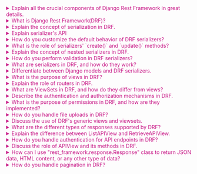 <details><summary style="color:#C71585">Explain all the crucial components of Django Rest Framework in great details.</summary>

In Django Rest Framework (DRF), several crucial components help developers efficiently build and maintain RESTful APIs. These components streamline the process of handling requests, responses, data validation, authentication, and more. Here’s a detailed explanation of these components:

### 1. **Serializers**

Serializers in DRF are similar to Django's forms but are used to convert complex data types like Django querysets or model instances into native Python data types. Once serialized, the data can be rendered into JSON, XML, or other content types. They also help in deserializing incoming data, validating it, and converting it back into a usable format, typically saving it in the database.

##### Types of Serializers:

-   **Serializer**: The base class that you can customize. It provides full control over how data is serialized and deserialized.

    Example:

    ```python
    from rest_framework import serializers

    class BookSerializer(serializers.Serializer):
        title = serializers.CharField(max_length=255)
        author = serializers.CharField(max_length=255)
        published_date = serializers.DateField()
    ```

-   **ModelSerializer**: A specialized serializer that automatically generates fields based on a Django model. It reduces boilerplate code by assuming standard behaviors for model instances.

    Example:

    ```python
    from rest_framework import serializers
    from .models import Book

    class BookModelSerializer(serializers.ModelSerializer):
        class Meta:
            model = Book
            fields = '__all__'
    ```

##### Custom Validation in Serializers:

DRF allows you to add custom validation to your serializer. This can be done at both the field level and the object level.

Example of field-level validation:

```python
class BookSerializer(serializers.Serializer):
    title = serializers.CharField(max_length=255)

    def validate_title(self, value):
        if "Django" not in value:
            raise serializers.ValidationError("Book title must contain 'Django'")
        return value
```

Example of object-level validation:

```python
class BookSerializer(serializers.Serializer):
    title = serializers.CharField(max_length=255)
    author = serializers.CharField(max_length=255)

    def validate(self, data):
        if data['title'] == data['author']:
            raise serializers.ValidationError("Title and Author cannot be the same.")
        return data
```

### 2. **Views**

Views in DRF handle incoming requests and return appropriate responses. DRF supports both **Function-Based Views (FBVs)** and **Class-Based Views (CBVs)**, with CBVs being the recommended approach for their reusability and modularity.

#### Types of Views:

-   **APIView**: The base class for building views in DRF. It closely resembles Django's regular class-based views but is tailored for handling API requests like GET, POST, PUT, DELETE, etc. `APIView` handles request parsing, authentication, and response rendering.

    Example:

    ```python
    from rest_framework.views import APIView
    from rest_framework.response import Response

    class BookList(APIView):
        def get(self, request):
            books = Book.objects.all()
            serializer = BookSerializer(books, many=True)
            return Response(serializer.data)
    ```

-   **GenericAPIView**: Extends `APIView` and provides commonly needed features like pagination, filtering, and lookup fields. It’s typically used with mixins to create views quickly.

    Example with mixins:

    ```python
    from rest_framework import mixins, generics

    class BookListCreateView(mixins.ListModelMixin, mixins.CreateModelMixin, generics.GenericAPIView):
        queryset = Book.objects.all()
        serializer_class = BookSerializer

        def get(self, request, *args, **kwargs):
            return self.list(request, *args, **kwargs)

        def post(self, request, *args, **kwargs):
            return self.create(request, *args, **kwargs)
    ```

-   **Viewsets**: DRF’s `ViewSet` is a high-level abstraction that groups together logic for handling CRUD operations (Create, Read, Update, Delete) in a single class. This dramatically simplifies API creation.

    -   **ModelViewSet**: A full CRUD viewset with built-in behavior for listing, creating, retrieving, updating, and deleting.
    -   **ReadOnlyModelViewSet**: A viewset that provides read-only access, useful when you only need to support GET requests.

    Example:

    ```python
    from rest_framework import viewsets

    class BookViewSet(viewsets.ModelViewSet):
        queryset = Book.objects.all()
        serializer_class = BookSerializer
    ```

### 3. **Routers**

Routers in DRF help automatically map URLs to viewsets. This eliminates the need to write manual URL patterns for common operations like listing and detail views, and it can generate URLs dynamically based on the viewsets you define.

-   **SimpleRouter**: A basic router for handling routing.
-   **DefaultRouter**: An extended version of `SimpleRouter` that includes a root view for your API and provides optional trailing slashes in the URLs.

Example:

```python
from rest_framework.routers import DefaultRouter
from .views import BookViewSet

router = DefaultRouter()
router.register(r'books', BookViewSet)

urlpatterns = [
    path('', include(router.urls)),
]
```

### 4. **Authentication**

Authentication in DRF determines who the user is. DRF provides several built-in authentication classes to support common authentication mechanisms.

-   **BasicAuthentication**: Uses HTTP Basic Authentication, a simple authentication scheme where the user provides a username and password.
-   **TokenAuthentication**: Uses token-based authentication. A token is generated upon user login and passed with each request for user identification.
-   **SessionAuthentication**: Uses Django’s session framework for managing authenticated users. It relies on session cookies, so it’s useful in browser-based interactions.
-   **Custom Authentication**: You can also define custom authentication schemes by subclassing `BaseAuthentication`.

Example of Token Authentication:

```python
from rest_framework.authentication import TokenAuthentication

class BookViewSet(viewsets.ModelViewSet):
    queryset = Book.objects.all()
    serializer_class = BookSerializer
    authentication_classes = [TokenAuthentication]
```

### 5. **Permissions**

Permissions in DRF handle access control, determining what actions a user can perform on specific resources. DRF provides built-in permission classes and allows custom permissions.

-   **IsAuthenticated**: Ensures that only authenticated users can access the view.
-   **IsAdminUser**: Only admin users (staff) have access to the view.
-   **AllowAny**: Allows unrestricted access to the view.
-   **Custom Permission Classes**: You can create custom permission logic by subclassing `BasePermission`.

Example:

```python
from rest_framework.permissions import IsAuthenticated

class BookViewSet(viewsets.ModelViewSet):
    queryset = Book.objects.all()
    serializer_class = BookSerializer
    permission_classes = [IsAuthenticated]
```

### 6. **Pagination**

Pagination controls how many records are returned in API responses for list views. DRF offers several built-in pagination classes:

-   **PageNumberPagination**: Simple pagination that splits records into pages.
-   **LimitOffsetPagination**: Allows clients to specify both a limit and an offset, which is more flexible for large datasets.
-   **CursorPagination**: Provides cursor-based pagination, which is more efficient for large datasets but more complex to implement.

Example:

```python
from rest_framework.pagination import PageNumberPagination

class BookPagination(PageNumberPagination):
    page_size = 10
```

### 7. **Request and Response Objects**

-   **Request**: DRF’s `Request` object extends Django’s standard `HttpRequest` to add features like data parsing and access to the content type (e.g., JSON, form data).

    Example:

    ```python
    def post(self, request):
        data = request.data  # Access parsed data
    ```

-   **Response**: The `Response` object in DRF is a subclass of Django’s `HttpResponse` that renders the response data into the requested format (e.g., JSON).

    Example:

    ```python
    from rest_framework.response import Response

    def get(self, request):
        return Response({"message": "Hello, World!"})
    ```

### 8. **Validation**

Validation ensures the integrity of the data before it’s saved. DRF’s serializers handle validation, allowing for both field-level and object-level validations. You can create custom validators for complex use cases.

### 9. **Browsable API**

One of DRF’s most unique features is its **Browsable API**, an interactive, web-based interface that makes API development easier by allowing developers to test endpoints directly from the browser. This automatically-generated interface provides a simple way to interact with the API without using external tools like Postman or curl.

### 10. **Throttling**

Throttling limits the number of requests a user can make to an API over a specific time period. DRF provides several built-in throttling mechanisms to prevent abuse:

-   **AnonRateThrottle**: Limits requests for anonymous users.
-   **UserRateThrottle**: Limits requests for authenticated users.
-   **Custom Throttling**: Custom throttling strategies can also be implemented.

Example:

```python
from rest_framework.throttling import UserRateThrottle

class BookViewSet(viewsets.ModelViewSet):
    queryset = Book.objects.all()
    serializer_class = BookSerializer
    throttle_classes = [UserRateThrottle]
```

</details>

<details><summary style="color:#C71585">What is Django Rest Framework(DRF)?</summary>

**Django Rest Framework (DRF)** is a powerful and flexible toolkit for building Web APIs in Django, a popular Python web framework. DRF provides a set of components that make it easy to create RESTful APIs, including functionality for serialization, authentication, permissions, and routing. It abstracts much of the work of building APIs, allowing developers to focus on building the business logic rather than handling HTTP requests and responses manually.

#### Key Features of Django Rest Framework (DRF):

1. **Serialization**:
   DRF’s serializers work similarly to Django's forms but for transforming complex data types, such as querysets and model instances, into JSON or other content types that APIs can return. It also helps in deserializing data for validation and saving into a database.

    - `Serializer` class: Handles non-model data or more customized behavior.
    - `ModelSerializer` class: Automatically creates a serializer based on a Django model, reducing boilerplate code.

2. **Authentication**:
   DRF provides built-in mechanisms for handling authentication using various methods, such as:

    - Basic authentication
    - Token-based authentication
    - Session authentication
    - Custom authentication classes

3. **Permissions**:
   DRF offers a robust permission system to control access to API endpoints. Common built-in permissions include:

    - `IsAuthenticated`: Ensures only authenticated users can access the API.
    - `IsAdminUser`: Restricts access to admin users.
    - `AllowAny`: Open access to any user (including unauthenticated ones).
      Developers can also define custom permissions.

4. **Views**:
   DRF simplifies the creation of API views. You can use function-based views (FBVs) or class-based views (CBVs). DRF extends Django’s view system by providing:

    - `APIView`: The base class for building API views, providing explicit control over request handling.
    - `GenericAPIView`: Extends `APIView` and adds common behavior for pagination, filtering, and more.
    - **Viewsets**: A powerful abstraction that allows developers to handle CRUD (Create, Read, Update, Delete) operations in a single class. It comes with pre-built classes for common patterns:
        - `ModelViewSet`: Provides the full CRUD functionality for a model.
        - `ReadOnlyModelViewSet`: Provides only the `read` functionality.

5. **Routers**:
   DRF’s routers automatically map views to URLs based on the structure of the API. It saves developers from writing repetitive URL patterns manually.

    - `SimpleRouter`: Basic routing.
    - `DefaultRouter`: Adds an additional API root view.

6. **Request/Response Handling**:

    - DRF’s `Request` and `Response` classes provide a more flexible way to handle HTTP requests and responses. These classes handle the parsing and rendering of request data, such as JSON or form data, and ensure that the response is properly formatted.

7. **Validation**:
   DRF’s validation system is flexible and built on top of Django’s forms and model validation. You can define custom validation logic within the serializers, allowing fine-grained control over how data is validated.

8. **Browsable API**:
   One of DRF’s standout features is its browsable API interface. When you develop APIs using DRF, it automatically generates a web-based UI for interacting with your API. This feature is excellent for testing and debugging because it allows you to send requests and view responses directly from a browser without needing external tools like Postman or cURL.

9. **Pagination**:
   DRF provides several built-in pagination styles to control the size of the data returned by list endpoints:

    - `PageNumberPagination`: Simple page-based pagination.
    - `LimitOffsetPagination`: Pagination based on offset and limit.
    - `CursorPagination`: Cursor-based pagination for more complex use cases.

10. **Throttling**:
    Throttling limits the number of API requests a client can make. DRF supports various throttling mechanisms, including:
    - `AnonRateThrottle`: Limits requests for anonymous users.
    - `UserRateThrottle`: Limits requests based on individual user accounts.

#### Example Code in DRF:

Let’s create a simple API to manage books using DRF:

1. **models.py**:

```python
from django.db import models

class Book(models.Model):
    title = models.CharField(max_length=255)
    author = models.CharField(max_length=255)
    published_date = models.DateField()

    def __str__(self):
        return self.title
```

2. **serializers.py**:

```python
from rest_framework import serializers
from .models import Book

class BookSerializer(serializers.ModelSerializer):
    class Meta:
        model = Book
        fields = '__all__'
```

3. **views.py**:

```python
from rest_framework import viewsets
from .models import Book
from .serializers import BookSerializer

class BookViewSet(viewsets.ModelViewSet):
    queryset = Book.objects.all()
    serializer_class = BookSerializer
```

4. **urls.py**:

```python
from django.urls import path, include
from rest_framework.routers import DefaultRouter
from .views import BookViewSet

router = DefaultRouter()
router.register(r'books', BookViewSet)

urlpatterns = [
    path('', include(router.urls)),
]
```

5. **Browsable API**:
   If you run the Django app and navigate to `/books/` in your browser, DRF will show a browsable interface where you can create, update, delete, and view books without any extra tools.

#### Why Use Django Rest Framework?

-   **Flexibility**: DRF allows you to handle complex API logic with ease and provides numerous customization points.
-   **Serialization**: Its robust serialization system allows easy conversion between Python objects and data representations like JSON.
-   **Authentication & Permissions**: DRF provides robust mechanisms for securing APIs.
-   **Browsable API**: This interactive UI helps in rapid API development and testing.
-   **Community Support**: DRF has a large community, making it easy to find solutions to problems and access a wealth of third-party packages.

DRF is highly recommended when building APIs in Django because it simplifies many of the common tasks associated with API development while still providing plenty of customization options for complex requirements.

</details>

<details><summary style="color:#C71585">Explain the concept of serialization in DRF.</summary>

Serialization in Django Rest Framework (DRF) is the process of converting complex data types, such as Django querysets and model instances, into native Python data types that can then be easily rendered into JSON, XML, or other content types. Serialization also involves deserialization, which is the reverse process of converting parsed data back into complex data types.

#### Key Concepts of Serialization in DRF

1. **Serializers**:

    - Serializers in DRF are similar to Django forms and define the structure of the API responses.
    - They handle the conversion of complex data (like model instances) into Python data types.
    - They also validate the data when deserializing and handle conversion from native data types back into Django models.

2. **Serializer Fields**:

    - DRF provides a wide range of fields that correspond to Django model fields, such as `CharField`, `IntegerField`, `BooleanField`, `DateTimeField`, and more.
    - Custom fields can also be created if needed.

3. **ModelSerializers**:
    - A `ModelSerializer` is a shortcut that automatically generates a serializer class with fields that correspond to the Django model fields.
    - It reduces boilerplate code and is highly customizable.

#### Example

Let's walk through an example to illustrate how serialization works in DRF.

```python

#### Models

from django.db import models

class Article(models.Model):
    title = models.CharField(max_length=100)
    content = models.TextField()
    author = models.CharField(max_length=50)
    created_at = models.DateTimeField(auto_now_add=True)
    updated_at = models.DateTimeField(auto_now=True)


#### Serializers

from rest_framework import serializers
from .models import Article

class ArticleSerializer(serializers.ModelSerializer):
    class Meta:
        model = Article
        fields = ['id', 'title', 'content', 'author', 'created_at', 'updated_at']


# In this example, `ArticleSerializer` automatically generates fields for the `Article` model.

#### Views


from rest_framework import generics
from .models import Article
from .serializers import ArticleSerializer

class ArticleListCreateView(generics.ListCreateAPIView):
    queryset = Article.objects.all()
    serializer_class = ArticleSerializer

class ArticleDetailView(generics.RetrieveUpdateDestroyAPIView):
    queryset = Article.objects.all()
    serializer_class = ArticleSerializer
```

#### Key Functions

-   **Serializing Data**:

    -   Convert a Django model instance into JSON.

    ```python
    from .models import Article
    from .serializers import ArticleSerializer

    article = Article.objects.first()
    serializer = ArticleSerializer(article)
    json_data = serializer.data  # {'id': 1, 'title': '...', 'content': '...', 'author': '...', 'created_at': '...', 'updated_at': '...'}
    ```

-   **Deserializing Data**:

    -   Convert JSON data back into a Django model instance.

    ```python
    from rest_framework.parsers import JSONParser
    import io

    json_data = '{"title": "New Article", "content": "This is the content", "author": "John Doe"}'
    stream = io.BytesIO(json_data.encode('utf-8'))
    data = JSONParser().parse(stream)
    serializer = ArticleSerializer(data=data)
    if serializer.is_valid():
        article = serializer.save()
    ```

-   **Validation**: Serializers handle validation automatically and allow custom validation by overriding the `validate` method or by defining field-level validation methods.

    ```python
    from rest_framework import serializers

    class ArticleSerializer(serializers.ModelSerializer):
        class Meta:
            model = Article
            fields = ['id', 'title', 'content', 'author', 'created_at', 'updated_at']

        def validate_title(self, value):
            if 'django' not in value.lower():
                raise serializers.ValidationError("Title must contain 'django'.")
            return value
    ```

-   **Custom Serializers**: Custom serializers can be created by subclassing `serializers.Serializer` and defining the required fields and methods manually.

    ```python
    from rest_framework import serializers

    class CustomArticleSerializer(serializers.Serializer):
        id = serializers.IntegerField(read_only=True)
        title = serializers.CharField(max_length=100)
        content = serializers.CharField()
        author = serializers.CharField(max_length=50)
        created_at = serializers.DateTimeField(read_only=True)
        updated_at = serializers.DateTimeField(read_only=True)

        def create(self, validated_data):
            return Article.objects.create(**validated_data)

        def update(self, instance, validated_data):
            instance.title = validated_data.get('title', instance.title)
            instance.content = validated_data.get('content', instance.content)
            instance.author = validated_data.get('author', instance.author)
            instance.save()
            return instance
    ```

Serialization in Django Rest Framework provides a robust and flexible way to handle data conversion, validation, and integration with Django models, making it easier to build APIs.

</details>

<details><summary style="color:#C71585">Explain serializer's API</summary>

In Django REST Framework (DRF), serializers play a crucial role in converting complex data types, such as Django models, into native Python datatypes that can be easily rendered into JSON, XML, or other content types. They also provide deserialization, which allows parsed data to be converted back into complex types, after first validating the incoming data.

Here are some of the most useful and important methods in DRF serializers:

#### 1. **Serializer Class**

-   **`__init__`**: Initializes the serializer instance. It allows you to pass in the data to be serialized or deserialized.
-   **`create(validated_data)`**: Creates a new instance of the model using the validated data. It is typically overridden when you need to customize the creation of objects.
-   **`update(instance, validated_data)`**: Updates an existing instance of the model with the validated data. It is overridden when you need to customize the updating of objects.
-   **`to_representation(instance)`**: Converts the object instance into a native Python dictionary. It is often customized to adjust the output format.
-   **`to_internal_value(data)`**: Converts the incoming primitive data into a validated data dictionary. It can be customized to change how input data is validated and converted.

#### 2. **Field Methods**

-   **`get_<field_name>(self, obj)`**: Used to define custom behavior for a field. It is particularly useful for read-only fields where you want to control the output representation.
-   **`validate_<field_name>(self, value)`**: Used to add validation logic for a specific field. This method is called during the deserialization process and can be used to enforce field-level validation.

#### 3. **Validation Methods**

-   **`validate(self, attrs)`**: Adds object-level validation. This method is called during the deserialization process and is used to enforce validation logic that applies to multiple fields.
-   **`run_validation(self, data)`**: Validates the given data and converts it into a native value. It wraps the validation methods and handles exceptions.

#### 4. **Other Useful Methods**

-   **`is_valid(self, raise_exception=False)`**: Checks if the data provided to the serializer is valid. If `raise_exception` is set to `True`, it will raise a `ValidationError` if the data is invalid.
-   **`save(self, **kwargs)`**: Saves the current instance of the serializer. It calls either `create`or`update` depending on whether the instance already exists.

#### Example Serializer Class

Here is an example of how these methods can be used in a DRF serializer:

```python
from rest_framework import serializers
from .models import MyModel

class MyModelSerializer(serializers.ModelSerializer):
    class Meta:
        model = MyModel
        fields = ['id, 'name', 'description', 'created_at']

    def create(self, validated_data):
        # Custom create logic
        return MyModel.objects.create(**validated_data)

    def update(self, instance, validated_data):
        # Custom update logic
        instance.name = validated_data.get('name', instance.name)
        instance.description = validated_data.get('description', instance.description)
        instance.save()
        return instance

    def validate_name(self, value):
        # Field-level validation
        if 'badword' in value.lower():
            raise serializers.ValidationError("Bad word detected in name!")
        return value

    def validate(self, data):
        # Object-level validation
        if data['name'] == data['description']:
            raise serializers.ValidationError("Name and description cannot be the same!")
        return data
```

### Key Takeaways

-   **Creation (`create`)**: Used to define custom creation logic for new objects.
-   **Updating (`update`)**: Used to define custom update logic for existing objects.
-   **Representation (`to_representation`)**: Used to control the output format.
-   **Validation (`validate_<field_name>`, `validate`)**: Used to add field-level and object-level validation.
-   **Saving (`save`)**: Used to persist the validated data.

These methods and techniques make DRF serializers flexible and powerful, allowing developers to easily handle complex data serialization and deserialization scenarios in their APIs.

</details>

<details><summary style="color:#C71585">How do you customize the default behavior of DRF serializers?</summary>

Customizing the default behavior of Django REST Framework (DRF) serializers allows you to tailor the serialization and deserialization process to fit the specific requirements of your application. Here's how you can customize DRF serializers:

-   `Define Custom Serializer Classes`:

    -   To customize the behavior of a serializer, you can define a custom serializer class that subclasses either serializers.Serializer or serializers.ModelSerializer.
    -   Override methods and attributes in the serializer class to customize its behavior according to your needs.

-   `Customize Serializer Fields`:

    -   DRF provides a variety of built-in serializer fields (e.g., CharField, IntegerField, DateTimeField, etc.), but you can also define custom serializer fields to handle specialized data types or validation requirements.
    -   To create a custom serializer field, subclass serializers.Field and implement the necessary logic for validation, serialization, and deserialization.

-   `Override Serializer Methods`:

    -   Serializer classes include various methods that you can override to customize their behavior. For example:
    -   Override the create() and update() methods to customize the behavior of creating or updating objects based on the deserialized data.
    -   Override the validate() method to add custom validation logic for the entire serializer or specific fields.
    -   Override the to_representation() and to_internal_value() methods to customize how data is serialized and deserialized, respectively.

-   `Use Serializer Context`:

    -   Serializer context provides additional information to serializers during serialization and deserialization, such as the current request, user, or other context-specific data.
    -   You can access the context within serializer methods to make decisions or perform custom logic based on the context.

-   `Define Custom Validation Logic`:

    -   Serializer classes allow you to define custom validation logic for fields or the entire serializer.
    -   Override the validate\_<field_name>() method to add field-specific validation logic.
    -   Override the validate() method to add validation logic that applies to the entire serializer.

-   `Handle Nested Relationships`:

    -   If your serializer deals with nested relationships between models, you can customize how these relationships are serialized and deserialized.
    -   Use nested serializers or serializer fields to handle complex relationships and ensure proper data representation.

By utilizing these customization options, you can tailor DRF serializers to meet the specific requirements of your application, ensuring flexibility, maintainability, and efficient data handling in your RESTful APIs.

</details>

<details><summary style="color:#C71585">What is the role of serializers' `create()` and `update()` methods?</summary>

serializers' `create()` and `update()` methods play a crucial role in handling the creation and updating of objects through API requests. Here's an explanation of each method:

-   `create() method`:

    -   The `create()` method is responsible for creating new instances of a model when a POST request is made to the corresponding endpoint.
    -   Inside the `create()` method, you typically implement the logic to create a new object instance based on the validated data provided in the request payload.
    -   This method receives the validated data as input and should return the newly created object instance.
    -   It allows you to customize how objects are created, including handling any additional fields or related models that need to be populated.

-   `update() method`:

    -   The `update()` method is used to update existing instances of a model when a PUT or PATCH request is made to the corresponding endpoint.
    -   Inside the `update()` method, you implement the logic to update the fields of an existing object instance based on the validated data provided in the request payload.
    -   This method receives the instance being updated, along with the validated data, as input.
    -   It allows you to customize how objects are updated, including handling partial updates for PATCH requests and ensuring that only specified fields are modified.

By overriding these methods in your serializer classes, you can tailor the behavior of object creation and updating to suit your application's requirements. This customization enables you to implement complex validation logic, handle related objects, and ensure data integrity when interacting with your API.

</details>

<details><summary style="color:#C71585">Explain the concept of nested serializers in DRF.</summary>

Nested serializers allow you to represent relationships between different models in your API responses and requests. This concept is especially useful when dealing with related objects or models that have foreign key or many-to-many relationships. Here's how nested serializers work:

-   `Representing Nested Data`:

    -   When you have models with relationships, such as one-to-one, one-to-many, or many-to-many, you can represent the related data within the serializer of the parent model.
    -   By including nested serializers for related models within the serializer of the parent model, you can include data from related objects in API responses.

-   `Serializing Nested Data`:

    -   When serializing an object that has related models, DRF automatically uses the nested serializers to serialize the related objects.
    -   This means that when you serialize an instance of the parent model, the related objects are also serialized and included in the response data.

-   `Deserializing Nested Data`:

    -   Similarly, when deserializing data in API requests, DRF can handle nested data structures.
    -   When you send nested data in a request payload, DRF uses the nested serializers to deserialize the data and create or update related objects as needed.

-   `Customizing Nested Serializers`:

    -   You can customize nested serializers to control how related objects are represented and processed.
    -   This includes specifying which fields to include or exclude, handling nested validation, and controlling how related objects are created or updated.

-   `Performance Considerations`:

    -   While nested serializers provide a convenient way to represent complex data structures, they can also impact performance, especially if the depth of nesting is too high.
    -   Care should be taken to optimize API responses and requests to avoid excessive serialization and deserialization overhead.

Overall, nested serializers in DRF offer a flexible and powerful mechanism for handling relationships between models and representing complex data structures in your API. They allow you to build rich and expressive APIs that accurately reflect the relationships between different parts of your application's data model.

</details>

<details><summary style="color:#C71585">How do you perform validation in DRF serializers?</summary>

you can perform validation in serializers by defining validation methods within the serializer class. There are several ways to perform validation:

-   `Field-level validation`: You can define methods for individual fields in the serializer to perform validation specific to that field.

    ```python
    from rest_framework import serializers

    class MySerializer(serializers.Serializer):
        name = serializers.CharField(max_length=100)

        def validate_name(self, value):
            # Custom validation logic for the 'name' field
            if not value.isalpha():
                raise serializers.ValidationError("Name must contain only alphabetic characters.")
            return value
    ```

-   `Object-level validation`: You can define a validate method in the serializer to perform validation across multiple fields or validate the object as a whole.

    ```python
    from rest_framework import serializers

    class MySerializer(serializers.Serializer):
        start_date = serializers.DateField()
        end_date = serializers.DateField()

        def validate(self, data):
            start_date = data.get('start_date')
            end_date = data.get('end_date')
            if start_date and end_date and start_date > end_date:
                raise serializers.ValidationError("Start date must be before end date.")
            return data
    ```

In both examples, if the validation fails, you can raise a `serializers.ValidationError` with an appropriate error message. If the validation succeeds, you return the validated data. DRF will automatically handle validation errors and return them in the response with appropriate HTTP status codes.

</details>

<details><summary style="color:#C71585">What are serializers in DRF, and how do they work?</summary>

Serializers in Django REST Framework (DRF) are a key component for handling the conversion of complex data types, such as Django model instances or querysets, into native Python data types that can be easily rendered into JSON, XML, or other content types for transmission over the network. They also handle the reverse process of converting input data from HTTP requests into Django model instances or other Python data types.

Here's how serializers work in DRF:

-   `Serialization`:

    -   Serialization refers to the process of converting complex data types into a format that can be easily transmitted over the network, such as JSON or XML.
    -   DRF serializers provide a way to define the structure and behavior of the data to be serialized.
    -   You define serializers by creating classes that subclass either serializers.Serializer or serializers.ModelSerializer depending on your needs.
    -   Serializer classes include fields that define the structure of the serialized data, such as CharField, IntegerField, DateTimeField, etc.
    -   You can also define custom validation logic and custom field behavior within serializer classes.

-   `Deserialization`:

    -   Deserialization is the reverse process of serialization, where input data from HTTP requests is converted into Python data types.
    -   DRF serializers handle deserialization by validating and converting incoming data into native Python data types.
    -   Serializer classes include methods like create() and update() that facilitate the creation or updating of Django model instances based on the deserialized data.
    -   Deserialization includes validation of incoming data based on serializer field definitions and any custom validation logic defined in the serializer class.

-   `Integration with Views and ViewSets`:

    -   Serializers are typically used within views or viewsets in DRF to handle the conversion of data between Django model instances and JSON (or other content types).
    -   Views or viewsets use serializer classes to serialize queryset data for retrieval (e.g., in GET requests) and deserialize input data for creation or updating (e.g., in POST or PUT requests).
    -   Serializers are often used in conjunction with other DRF components, such as viewsets, routers, and permissions, to build RESTful APIs in Django.

In summary, serializers in DRF provide a powerful mechanism for serializing and deserializing complex data types, facilitating the creation of robust and flexible APIs in Django. They handle the conversion of data between Django model instances and native Python data types, as well as the validation of incoming data.

</details>

<details><summary style="color:#C71585">Differentiate between Django models and DRF serializers.</summary>

</details>

<details><summary style="color:#C71585">What is the purpose of views in DRF?</summary>

</details>

<details><summary style="color:#C71585">Explain the role of routers in DRF.</summary>

</details>

<details><summary style="color:#C71585">What are ViewSets in DRF, and how do they differ from views?</summary>

ViewSets in Django REST Framework (DRF) are classes that provide a convenient way to organize the logic for handling HTTP requests in an API. They typically represent a logical group of related views, such as CRUD (Create, Retrieve, Update, Delete) operations on a particular resource. Here's how ViewSets differ from views:

-   `ViewSets`:

    -   ViewSets encapsulate the logic for handling multiple related HTTP methods (e.g., GET, POST, PUT, DELETE) on a single resource or set of resources.
    -   They are more high-level and provide a way to group together common patterns for interacting with resources.
    -   ViewSets typically map to RESTful URLs in a consistent way, such as /api/resource/.
    -   There are several types of ViewSets in DRF, including ModelViewSet, ReadOnlyModelViewSet, GenericViewSet, and others, each providing different levels of functionality and customization.

-   `Views`:

    -   Views in DRF are individual functions or classes that handle specific HTTP methods for a given URL endpoint.
    -   Views offer more fine-grained control over the handling of HTTP requests and responses compared to ViewSets.
    -   They can be more flexible and are often used when you need to implement custom logic or handle non-standard HTTP methods.
    -   Views are typically mapped to specific URLs using Django's URL routing system and can have more complex URL patterns compared to ViewSets.

In summary, ViewSets provide a way to organize and consolidate the handling of multiple related HTTP methods for a resource, while views offer more granular control and flexibility for handling individual HTTP requests. The choice between using ViewSets and views depends on the complexity and requirements of your API endpoints.

</details>

<details><summary style="color:#C71585">Describe the authentication and authorization mechanisms in DRF.</summary>

</details>

<details><summary style="color:#C71585">What is the purpose of permissions in DRF, and how are they implemented?</summary>

</details>

<details><summary style="color:#C71585">How do you handle file uploads in DRF?</summary>

</details>

<details><summary style="color:#C71585">Discuss the use of DRF's generic views and viewsets.</summary>

</details>

<details><summary style="color:#C71585">What are the different types of responses supported by DRF?</summary>

</details>

<details><summary style="color:#C71585">Explain the difference between ListAPIView and RetrieveAPIView.</summary>

</details>

<details><summary style="color:#C71585">How do you handle authentication for API endpoints in DRF?</summary>

</details>

<details><summary style="color:#C71585">Discuss the role of APIView and its methods in DRF.</summary>

</details>

<details><summary style="color:#C71585">How  can I use "rest_framework.response.Response" class to return JSON data, HTML content, or any other type of data?</summary>

You can use the Response class from Django REST Framework (DRF) to return JSON data, HTML content, or any other type of data by passing the appropriate data and content type as arguments. Here's how you can use it:

-   `To return JSON data`:

    ```python
    from rest_framework.response import Response

    def my_view(request):
        data = {'message': 'Hello, world!'}
        return Response(data)
    ```

-   `To return HTML content`:

    ```python
    from rest_framework.response import Response

    def my_view(request):
        html_content = '<html><body><h1>Hello, world!</h1></body></html>'
        return Response(html_content, content_type='text/html')
    ```

-   `To return any other type of data`:

    ```python
    from rest_framework.response import Response

    def my_view(request):
        # Assume you have some other type of data, such as a file
        file_data = open('/path/to/file.txt', 'rb').read()
        return Response(file_data, content_type='application/octet-stream')
    ```

In each example, the Response class is instantiated with the appropriate data and content type. When the response is sent back to the client, DRF will automatically handle serialization of the data (if necessary) and set the appropriate content type header in the HTTP response.

</details>

<details><summary style="color:#C71585">How do you handle pagination in DRF?</summary>

</details>
